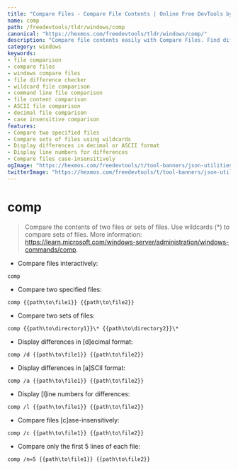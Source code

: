 ```yaml
---
title: "Compare Files - Compare File Contents | Online Free DevTools by Hexmos"
name: comp
path: /freedevtools/tldr/windows/comp
canonical: "https://hexmos.com/freedevtools/tldr/windows/comp/"
description: "Compare file contents easily with Compare Files. Find differences between files and sets of files using wildcard support. Free online tool, no registration required."
category: windows
keywords:
- file comparison
- compare files
- windows compare files
- file difference checker
- wildcard file comparison
- command line file comparison
- file content comparison
- ASCII file comparison
- decimal file comparison
- case insensitive comparison
features:
- Compare two specified files
- Compare sets of files using wildcards
- Display differences in decimal or ASCII format
- Display line numbers for differences
- Compare files case-insensitively
ogImage: "https://hexmos.com/freedevtools/t/tool-banners/json-utilities-banner.png"
twitterImage: "https://hexmos.com/freedevtools/t/tool-banners/json-utilities-banner.png"
---
```


# comp

> Compare the contents of two files or sets of files.
> Use wildcards (*) to compare sets of files.
> More information: <https://learn.microsoft.com/windows-server/administration/windows-commands/comp>.

- Compare files interactively:

`comp`

- Compare two specified files:

`comp {{path\to\file1}} {{path\to\file2}}`

- Compare two sets of files:

`comp {{path\to\directory1}}\* {{path\to\directory2}}\*`

- Display differences in [d]ecimal format:

`comp /d {{path\to\file1}} {{path\to\file2}}`

- Display differences in [a]SCII format:

`comp /a {{path\to\file1}} {{path\to\file2}}`

- Display [l]ine numbers for differences:

`comp /l {{path\to\file1}} {{path\to\file2}}`

- Compare files [c]ase-insensitively:

`comp /c {{path\to\file1}} {{path\to\file2}}`

- Compare only the first 5 lines of each file:

`comp /n=5 {{path\to\file1}} {{path\to\file2}}`
